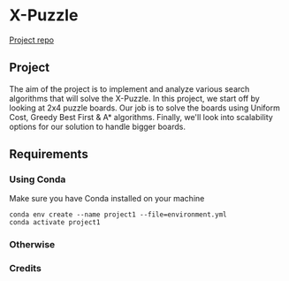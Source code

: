 # X-Puzzle
[Project repo](https://github.com/ribal-aladeeb/state-space-search)

## Project
The aim of the project is to implement and analyze various search algorithms
that will solve the X-Puzzle. In this project, we start off by looking at 2x4
puzzle boards. Our job is to solve the boards using Uniform Cost, Greedy Best
First & A* algorithms. Finally, we'll look into scalability options for our
solution to handle bigger boards.

## Requirements
### Using Conda
Make sure you have Conda installed on your machine
```
conda env create --name project1 --file=environment.yml
conda activate project1
```

### Otherwise


### Credits

